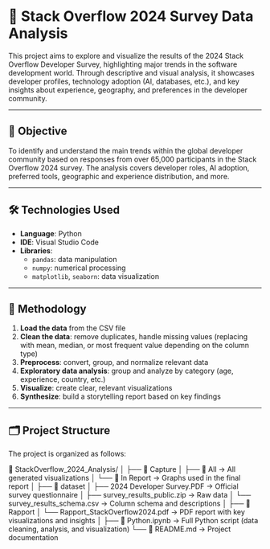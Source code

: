 # 🧠 Stack Overflow 2024 Survey Data Analysis

This project aims to explore and visualize the results of the 2024 Stack Overflow Developer Survey, highlighting major trends in the software development world. Through descriptive and visual analysis, it showcases developer profiles, technology adoption (AI, databases, etc.), and key insights about experience, geography, and preferences in the developer community.

---

## 📌 Objective

To identify and understand the main trends within the global developer community based on responses from over 65,000 participants in the Stack Overflow 2024 survey. The analysis covers developer roles, AI adoption, preferred tools, geographic and experience distribution, and more.

---

## 🛠️ Technologies Used

- **Language**: Python  
- **IDE**: Visual Studio Code  
- **Libraries**:
  - `pandas`: data manipulation
  - `numpy`: numerical processing
  - `matplotlib`, `seaborn`: data visualization

---

## 🧪 Methodology

1. **Load the data** from the CSV file  
2. **Clean the data**: remove duplicates, handle missing values (replacing with mean, median, or most frequent value depending on the column type)  
3. **Preprocess**: convert, group, and normalize relevant data  
4. **Exploratory data analysis**: group and analyze by category (age, experience, country, etc.)  
5. **Visualize**: create clear, relevant visualizations  
6. **Synthesize**: build a storytelling report based on key findings

---

## 🗂️ Project Structure

The project is organized as follows:

📁 StackOverflow_2024_Analysis/
│
├── 📁 Capture
│ ├── 📁 All → All generated visualizations
│ └── 📁 In Report → Graphs used in the final report
│
├── 📁 dataset
│ ├── 2024 Developer Survey.PDF → Official survey questionnaire
│ ├── survey_results_public.zip → Raw data
│ └── survey_results_schema.csv → Column schema and descriptions
│
├── 📁 Rapport
│ └── Rapport_StackOverflow2024.pdf → PDF report with key visualizations and insights
│
├── 📄 Python.ipynb → Full Python script (data cleaning, analysis, and visualization)
└── 📄 README.md → Project documentation
